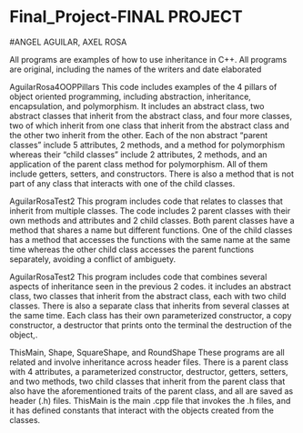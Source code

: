 # Final_Project-FINAL PROJECT
#ANGEL AGUILAR, AXEL ROSA

All programs are examples of how to use inheritance in C++.
All programs are original, including the names of the writers and date elaborated

AguilarRosa4OOPPillars
This code includes examples of the 4 pillars of object oriented programming, including abstraction, inheritance, encapsulation, and polymorphism. It includes an abstract class, two abstract classes that inherit from the abstract class, and four more classes, two of which inherit from one class that inherit from the abstract class and the other two inherit from the other. Each of the non abstract “parent classes” include 5 attributes, 2 methods, and a method for polymorphism whereas their “child classes” include 2 attributes, 2 methods, and an application of the parent class method for polymorphism. All of them include getters, setters, and constructors. There is also a method that is not part of any class that interacts with one of the child classes.

AguilarRosaTest2 
This program includes code that relates to classes that inherit from multiple classes. The code includes 2 parent classes with their own methods and attributes and 2 child classes. Both parent classes have a method that shares a name but different functions. One of the child classes has a method that accesses the functions with the same name at the same time whereas the other child class accesses the parent functions separately, avoiding a conflict of ambiguety.

AguilarRosaTest2 
This program includes code that combines several aspects of inheritance seen in the previous 2 codes. it includes an abstract class, two classes that inherit from the abstract class, each with two child classes. There is also a separate class that inherits from several classes at the same time. Each class has their own parameterized constructor, a copy constructor, a destructor that prints onto the terminal the destruction of the object,. 

ThisMain, Shape, SquareShape, and RoundShape
These programs are all related and involve inheritance across header files. There is a parent class with 4 attributes, a parameterized constructor, destructor, getters, setters, and two methods, two child classes that inherit from the parent class that also have the aforementioned traits of the parent class, and all are saved as header (.h) files. ThisMain is the main .cpp file that invokes the .h files, and it has defined constants that interact with the objects created from the classes.
